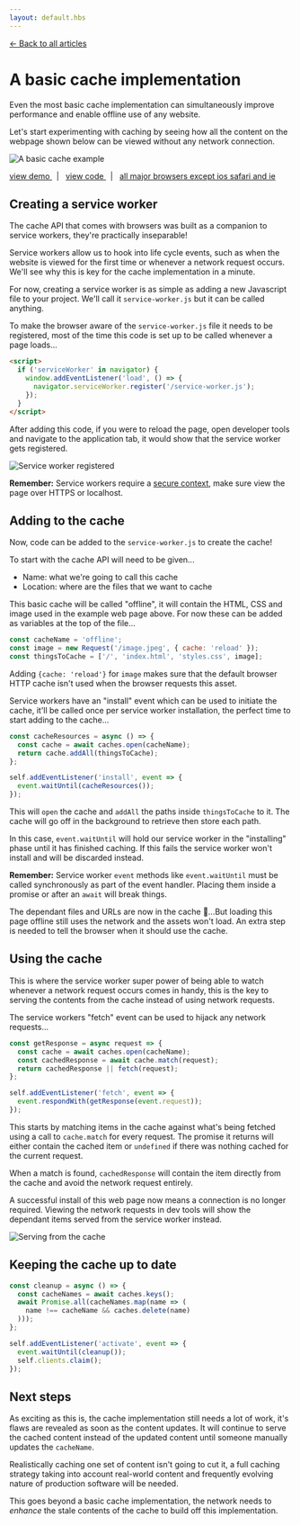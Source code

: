 ```yaml
---
layout: default.hbs
---
```


[&larr; Back to all articles](/)

# A basic cache implementation

<p class="subtitle">
  Even the most basic cache implementation can simultaneously improve performance
  and enable offline use of any website.
</p>

Let's start experimenting with caching by seeing how all the content on the
webpage shown below can be viewed without any network connection.

![A basic cache example](/assets/a-basic-cache-implementation/basic-cache-example.png)

<a href="https://a-basic-cache.glitch.me">
  view demo
</a>
&nbsp; | &nbsp;
<a href="https://glitch.com/edit/#!/a-basic-cache">
  view code
</a>
&nbsp; | &nbsp;
<a href="https://caniuse.com/#search=caches">
  all major browsers except ios safari and ie
</a>

## Creating a service worker

The cache API that comes with browsers was built as a companion to service
workers, they're practically inseparable!

Service workers allow us to hook into life cycle events, such as when the
website is viewed for the first time or whenever a network request occurs.
We'll see why this is key for the cache implementation in a minute.

For now, creating a service worker is as simple as adding a new Javascript file
to your project. We'll call it `service-worker.js` but it can be called anything.

To make the browser aware of the `service-worker.js` file it needs to be registered,
most of the time this code is set up to be called whenever a page loads...

```html
<script>
  if ('serviceWorker' in navigator) {
    window.addEventListener('load', () => {
      navigator.serviceWorker.register('/service-worker.js');
    });
  }
</script>
```

After adding this code, if you were to reload the page, open developer tools and
navigate to the application tab, it would show that the service worker gets registered.

![Service worker registered](/assets/a-basic-cache-implementation/service-worker-registered.png)

<div class="callout">

  **Remember:** Service workers require a
  <a href="https://w3c.github.io/webappsec-secure-contexts/" target="_blank" rel="noopener noreferrer">secure context</a>,
  make sure view the page over HTTPS or localhost.

</div>

## Adding to the cache

Now, code can be added to the `service-worker.js` to create the cache!

To start with the cache API will need to be given...

- Name: what we're going to call this cache
- Location: where are the files that we want to cache

This basic cache will be called "offline", it will contain the HTML, CSS and image
used in the example web page above. For now these can be added as variables at
the top of the file...

```javascript
const cacheName = 'offline';
const image = new Request('/image.jpeg', { cache: 'reload' });
const thingsToCache = ['/', 'index.html', 'styles.css', image];
```

Adding `{cache: 'reload'}` for `image` makes sure that the default browser HTTP
cache isn't used when the browser requests this asset.

Service workers have an "install" event which can be used to initiate the cache,
it'll be called once per service worker installation, the perfect time to start
adding to the cache...

```javascript
const cacheResources = async () => {
  const cache = await caches.open(cacheName);
  return cache.addAll(thingsToCache);
};

self.addEventListener('install', event => {
  event.waitUntil(cacheResources());
});
```

This will `open` the cache and `addAll` the paths inside `thingsToCache` to it.
The cache will go off in the background to retrieve then store each path.

In this case, `event.waitUntil` will hold our service worker in the "installing"
phase until it has finished caching. If this fails the service worker won't
install and will be discarded instead.

<div class="callout">
  
  **Remember:** Service worker `event` methods like `event.waitUntil`
  must be called synchronously as part of the event handler. Placing them inside
  a promise or after an `await` will break things.

</div>

The dependant files and URLs are now in the cache 🎉...But loading this page offline
still uses the network and the assets won't load. An extra step is needed to
tell the browser when it should use the cache.

## Using the cache

This is where the service worker super power of being able to watch whenever a network
request occurs comes in handy, this is the key to serving the contents from the cache
instead of using network requests.

The service workers "fetch" event can be used to hijack any network requests...

```javascript
const getResponse = async request => {
  const cache = await caches.open(cacheName);
  const cachedResponse = await cache.match(request);
  return cachedResponse || fetch(request);
};

self.addEventListener('fetch', event => {
  event.respondWith(getResponse(event.request));
});
```

This starts by matching items in the cache against what's being fetched using
a call to `cache.match` for every request. The promise it returns will either
contain the cached item or `undefined` if there was nothing cached for the
current request.

When a match is found, `cachedResponse` will contain the item directly from the cache
and avoid the network request entirely.

A successful install of this web page now means a connection is no longer required.
Viewing the network requests in dev tools will show the dependant items served
from the service worker instead.

![Serving from the cache](/assets/a-basic-cache-implementation/service-worker-fetch.png)

## Keeping the cache up to date

```javascript
const cleanup = async () => {
  const cacheNames = await caches.keys();
  await Promise.all(cacheNames.map(name => (
    name !== cacheName && caches.delete(name)
  )));
};

self.addEventListener('activate', event => {
  event.waitUntil(cleanup());
  self.clients.claim();
});
```

## Next steps

As exciting as this is, the cache implementation still needs a lot of work, it's
flaws are revealed as soon as the content updates. It will continue to serve the
cached content instead of the updated content until someone manually updates the
`cacheName`.

Realistically caching one set of content isn't going to cut it, a full caching
strategy taking into account real-world content and frequently evolving nature
of production software will be needed.

This goes beyond a basic cache implementation, the network needs to *enhance*
the stale contents of the cache to build off this implementation.
